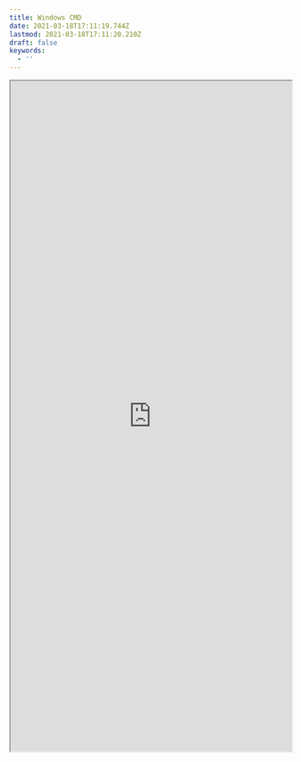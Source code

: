 ```yaml
---
title: Windows CMD
date: 2021-03-18T17:11:19.744Z
lastmod: 2021-03-18T17:11:20.210Z
draft: false
keywords:
  - ''
---
```


<iframe src="https://estruyf.github.io/doctor/windows.html" width="100%" height="1200px" />
